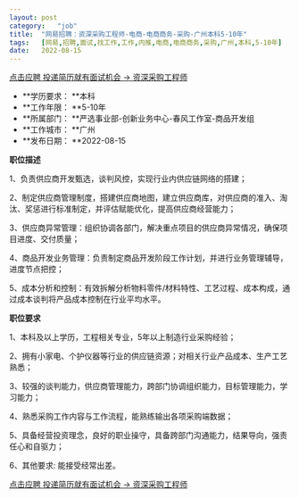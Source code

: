 ```yaml
---
layout:	post
category:	"job"
title:	"网易招聘：资深采购工程师-电商-电商商务-采购-广州本科5-10年"
tags:	[网易,招聘,面试,找工作,工作,内推,电商,电商商务,采购,广州,本科,5-10年]
date:	2022-08-15
---
```


[点击应聘 投递简历就有面试机会 ->  资深采购工程师](http://mobile.bole.netease.com/bole/boleDetail?id=41986&employeeId=346f03c3cda5f04c&key=all)



- **学历要求： **本科
- **工作年限： **5-10年
- **所属部门： **严选事业部-创新业务中心-春风工作室-商品开发组
- **工作城市： **广州
- **发布日期： **2022-08-15



**职位描述**

1、负责供应商开发甄选，谈判风控，实现行业内供应链网络的搭建； 

2、制定供应商管理制度，搭建供应商地图，建立供应商库，对供应商的准入、淘汰、奖惩进行标准制定，并评估赋能优化，提高供应商经营能力；

3、供应商异常管理：组织协调各部门，解决重点项目的供应商异常情况，确保项目进度、交付质量；

4、商品开发业务管理：负责制定商品开发阶段工作计划，并进行业务管理辅导，进度节点把控；

5、成本分析和控制：有效拆解分析物料零件/材料特性、工艺过程、成本构成，通过成本谈判将产品成本控制在行业平均水平。



**职位要求**

1、本科及以上学历，工程相关专业，5年以上制造行业采购经验；

2、拥有小家电、个护仪器等行业的供应链资源；对相关行业产品成本、生产工艺熟悉； 

3、较强的谈判能力，供应商管理能力，跨部门协调组织能力，目标管理能力，学习能力；

4、熟悉采购工作内容与工作流程，能熟练输出各项采购端数据；

5、具备经营投资理念，良好的职业操守，具备跨部门沟通能力，结果导向，强责任心和自驱力；

6、其他要求: 能接受经常出差。



[点击应聘 投递简历就有面试机会 ->  资深采购工程师](http://mobile.bole.netease.com/bole/boleDetail?id=41986&employeeId=346f03c3cda5f04c&key=all)